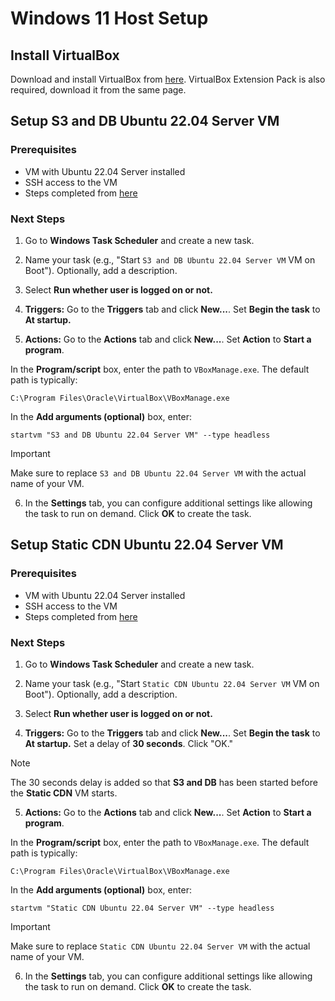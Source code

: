 # Windows 11 Host Setup

## Install VirtualBox

Download and install VirtualBox from [here](https://www.virtualbox.org/wiki/Downloads).
VirtualBox Extension Pack is also required, download it from the same page.

## Setup S3 and DB Ubuntu 22.04 Server VM

### Prerequisites

- VM with Ubuntu 22.04 Server installed
- SSH access to the VM
- Steps completed from [here](../vms/s3-and-db-ubuntu-22-server/README.md)

### Next Steps

1. Go to **Windows Task Scheduler** and create a new task.

2. Name your task (e.g., "Start `S3 and DB Ubuntu 22.04 Server VM` VM on Boot"). Optionally, add a description.

3. Select **Run whether user is logged on or not.**

4. **Triggers:** Go to the **Triggers** tab and click **New...**. Set **Begin the task** to **At startup.**

5. **Actions:** Go to the **Actions** tab and click **New...**. Set **Action** to **Start a program**.

In the **Program/script** box, enter the path to `VBoxManage.exe`. The default path is typically:

```
C:\Program Files\Oracle\VirtualBox\VBoxManage.exe
```

In the **Add arguments (optional)** box, enter:

```
startvm "S3 and DB Ubuntu 22.04 Server VM" --type headless
```

> [!IMPORTANT]
> Make sure to replace `S3 and DB Ubuntu 22.04 Server VM` with the actual name of your VM.

6. In the **Settings** tab, you can configure additional settings like allowing the task to run on demand. Click **OK** to create the task.

## Setup Static CDN Ubuntu 22.04 Server VM

### Prerequisites

- VM with Ubuntu 22.04 Server installed
- SSH access to the VM
- Steps completed from [here](../vms/static-cdn-ubuntu-22-server/README.md)

### Next Steps

1. Go to **Windows Task Scheduler** and create a new task.

2. Name your task (e.g., "Start `Static CDN Ubuntu 22.04 Server VM` VM on Boot"). Optionally, add a description.

3. Select **Run whether user is logged on or not.**

4. **Triggers:** Go to the **Triggers** tab and click **New...**. Set **Begin the task** to **At startup.** Set a delay of **30 seconds**. Click "OK."

> [!NOTE]
> The 30 seconds delay is added so that **S3 and DB** has been started before the **Static CDN** VM starts.

5. **Actions:** Go to the **Actions** tab and click **New...**. Set **Action** to **Start a program**.

In the **Program/script** box, enter the path to `VBoxManage.exe`. The default path is typically:

```
C:\Program Files\Oracle\VirtualBox\VBoxManage.exe
```

In the **Add arguments (optional)** box, enter:

```
startvm "Static CDN Ubuntu 22.04 Server VM" --type headless
```

> [!IMPORTANT]
> Make sure to replace `Static CDN Ubuntu 22.04 Server VM` with the actual name of your VM.

6. In the **Settings** tab, you can configure additional settings like allowing the task to run on demand. Click **OK** to create the task.